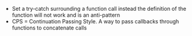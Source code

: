 * Set a try-catch surrounding a function call instead the definition of the function will not work and is an anti-pattern
* CPS = Continuation Passing Style. A way to pass callbacks through functions to concatenate calls
